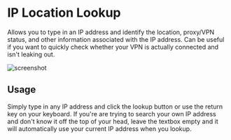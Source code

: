 # IP Location Lookup

Allows you to type in an IP address and identify the location, proxy/VPN status, and other information associated with the IP address. Can be useful if you want to quickly check whether your VPN is actually connected and isn't leaking out.

![screenshot](https://user-images.githubusercontent.com/40510223/122169340-4b87eb80-ce4b-11eb-96c2-507ff3e4774f.png)

## Usage
Simply type in any IP address and click the lookup button or use the return key on your keyboard. If you're are trying to search your own IP address and don't know it off the top of your head, leave the textbox empty and it will automatically use your current IP address when you lookup.

